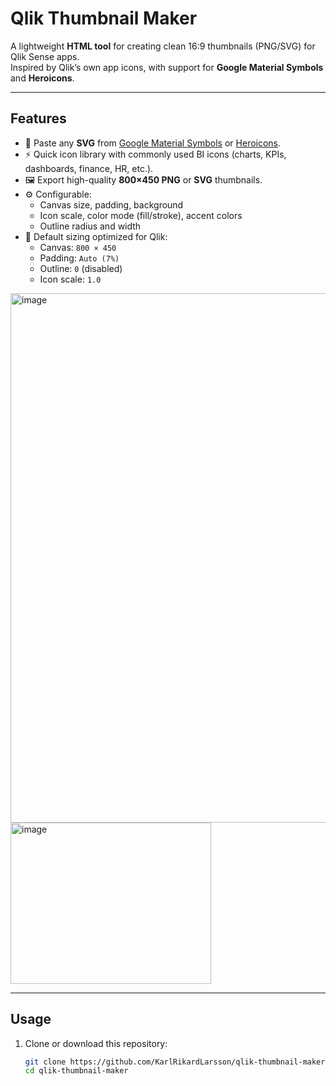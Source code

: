 # Qlik Thumbnail Maker

A lightweight **HTML tool** for creating clean 16:9 thumbnails (PNG/SVG) for Qlik Sense apps.  
Inspired by Qlik’s own app icons, with support for **Google Material Symbols** and **Heroicons**.

---

## Features
- 🎨 Paste any **SVG** from [Google Material Symbols](https://fonts.google.com/icons) or [Heroicons](https://heroicons.com).  
- ⚡ Quick icon library with commonly used BI icons (charts, KPIs, dashboards, finance, HR, etc.).  
- 🖼 Export high-quality **800×450 PNG** or **SVG** thumbnails.  
- ⚙️ Configurable:
  - Canvas size, padding, background
  - Icon scale, color mode (fill/stroke), accent colors
  - Outline radius and width  
- 📐 Default sizing optimized for Qlik:  
  - Canvas: `800 × 450`  
  - Padding: `Auto (7%)`  
  - Outline: `0` (disabled)  
  - Icon scale: `1.0`
<img width="1900" height="847" alt="image" src="https://github.com/user-attachments/assets/e83a30e9-ffb0-45a4-9855-937049bb8f0a" />
<img width="321" height="258" alt="image" src="https://github.com/user-attachments/assets/29eeedfd-6d3e-4d26-9b6f-4016efb8bfcd" />

---

## Usage
1. Clone or download this repository:
   ```bash
   git clone https://github.com/KarlRikardLarsson/qlik-thumbnail-maker.git
   cd qlik-thumbnail-maker
